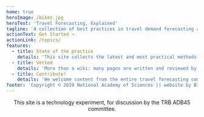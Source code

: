 ```yaml
---
home: true
heroImage: /bikes.jpg
heroText: 'Travel Forecasting, Explained'
tagline: 'A collection of best practices in travel demand forecasting and modeling.'
actionText: Get Started →
actionLink: /topics/
features:
  - title: State of the practice
    details: 'This site collects the latest and most practical methods and tools available for travel modelers.'
  - title: Vetted
    details: 'More than a wiki: many pages are written and reviewed by leaders in our industry, including members of the TRB ADB45 committee.'
  - title: Contribute!
    details: 'We welcome content from the entire travel forecasting community: everything from fixing typos, to case studies, to entire pages on new techniques.'
footer: 'Copyright © 2019 National Academy of Sciences || website by Billy Charlton, Because LLC'
---
```


<p style="text-align: center">This site is a technology experiment, for discussion by the TRB ADB45 committee.</p>
